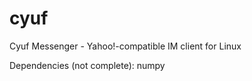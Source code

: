 cyuf
====

Cyuf Messenger - Yahoo!-compatible IM client for Linux


Dependencies (not complete):
numpy

